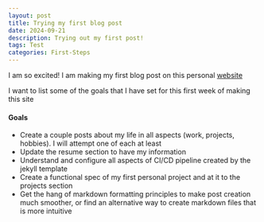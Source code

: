 ```yaml
---
layout: post
title: Trying my first blog post
date: 2024-09-21
description: Trying out my first post!
tags: Test
categories: First-Steps
---
```

I am so excited! I am making my first blog post on this personal [website](https://kghalamb.github.io/)

I want to list some of the goals that I have set for this first week of making this site


#### Goals

- Create a couple posts about my life in all aspects (work, projects, hobbies).  I will attempt one of each at least
- Update the resume section to have my information
- Understand and configure all aspects of CI/CD pipeline created by the jekyll template
- Create a functional spec of my first personal project and at it to the projects section
- Get the hang of markdown formatting principles to make post creation much smoother, or find an alternative way to create markdown files that is more intuitive

